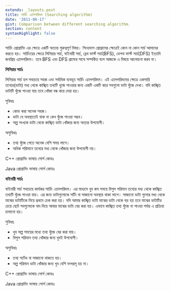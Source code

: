 ```yaml
---
extends: _layouts.post
title: সার্চিং এ্যালগরিদম (Searching algorithm)
date: '2011-06-17'
gist: Comparison between different searching algorithm.
section: content
syntaxHighlight: false
---
```


সার্চিং প্রোগ্রামিং এর ক্ষেত্রে একটি অত্যন্ত গুরুত্বপূর্ণ বিষয়। সিংহভাগ প্রোগ্রামের ক্ষেত্রেই কোন না কোন সার্চ আমাদের করতে হয়। সার্চিংয়ের ক্ষেত্রে লিনিয়ার সার্চ, বাইনারী সার্চ, ব্রেথ ফার্স্ট সার্চ(BFS), ডেপথ ফার্স্ট সার্চ(DFS) ইত্যাদি জনপ্রিয় এ্যালগরিদম। তবে BFS এবং DFS গ্রাফের সাথে সম্পর্কিত বলে আজকে এ বিষয়ে আলোচনা করব না।

**লিনিয়ার সার্চঃ**

লিনিয়ার সার্চ হল সবচেয়ে সহজ এবং সর্বাধিক ব্যবহৃত সার্চিং এ্যালগরিদম। এই এ্যালগরিদমের ক্ষেত্রে একসারি তথ্যের(ডাটা) মধ্য থেকে কাঙ্খিত তথ্যটি খুজে পাওয়ার জন্য একটি একটি করে সবগুলো ডাটা খুঁজে দেখা। যদি কাঙ্খিত ডাটাটি খুঁজে পাওয়া যায় তবে খোঁজা বন্ধ করে দেয়া হয়।

সুবিধাঃ

- কোড করা অনেক সহজ।
- ডাটা যে অবস্থাতেই থাক না কেন খুঁজে পাওয়া সম্ভব।
- অল্প সংখ্যক ডাটা থেকে কাঙ্খিত ডাটা খোঁজার জন্য অত্যন্ত উপযোগী।

অসুবিধাঃ

- তথ্য খুঁজে পেতে অনেক বেশি সময় লাগে।
- অধিক পরিমানে তথ্যের মধ্য থেকে খোঁজার জন্য উপযোগী নয়।

C++ প্রোগ্রামিং ভাষায় সোর্স কোডঃ

<script src="https://gist.github.com/milon/a3a2fbf2a35c868d14dcc8ba7e04d1fe.js">
</script>

Java প্রোগ্রামিং ভাষায় সোর্স কোডঃ

<script src="https://gist.github.com/milon/f818e073883ee32f00f584ded8f7b11d.js">
</script>

**বাইনারী সার্চঃ**

বাইনারী সার্চ সবচেয়ে কার্যকর সার্চিং এ্যালগরিদম। এর মাধ্যমে খুব কম সময়ে বিপুল পরিমান তথ্যের মধ্য থেকে কাঙ্খিত তথ্যটি খুঁজে পাওয়া যায়। এর জন্য ডাটাগুলোকে সর্টিং বা সাজানো অবস্থায় থাকা লাগে। সাজানো ডাটা গুলোর মধ্য থেকে মাঝের ডাটাটিকে নিয়ে প্রথমে চেক করা হয়। যদি আমার কাঙ্খিত ডাটা মাঝের ডাটা থেকে বড় হয় তবে মাঝের ডাটাটির চেয়ে ছোট সবগুলোকে বাদ দিয়ে আবার মাঝের ডাটা বের করা হয়। এভাবে কাঙ্খিত তথ্য খুঁজে না পাওয়া পর্যন্ত এ প্রক্রিয়া চালানো হয়।

সুবিধাঃ

- খুব অল্প সময়ের মধ্যে তথ্য খুঁজে বের করা যায়।
- বিপুল পরিমান তথ্য খোঁজার জন্য খুবই উপযোগী।

অসুবিধাঃ

- তথ্য সর্টেড বা সাজানো থাকতে হয়।
- অল্প পরিমান ডাটা খোঁজার জন্য খুব বেশি ফলপ্রসূ হয় না।

C++ প্রোগ্রামিং ভাষায় সোর্স কোডঃ

<script src="https://gist.github.com/milon/79aeb68d3153bc6811fe9e771138c3ed.js">
</script>

Java প্রোগ্রামিং ভাষায় সোর্স কোডঃ

<script src="https://gist.github.com/milon/6e2dcc47d67a0e165e3be578c4d1284b.js">
</script>
